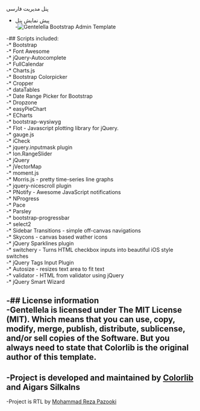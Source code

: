 پنل مدیریت فارسی	
	
 - پیش نمایش پنل		
 -![Gentelella Bootstrap Admin Template](http://mrpazooki.com/img/index-rtl.jpg "Gentelella Theme پیش نمایش")		
 
 -## Scripts included:		
 -* Bootstrap		
 -* Font Awesome		
 -* jQuery-Autocomplete		
 -* FullCalendar		
 -* Charts.js		
 -* Bootstrap Colorpicker		
 -* Cropper		 
 -* dataTables		
 -* Date Range Picker for Bootstrap		
 -* Dropzone		
 -* easyPieChart		
 -* ECharts		
 -* bootstrap-wysiwyg		
 -* Flot - Javascript plotting library for jQuery.		
 -* gauge.js		
 -* iCheck		
 -* jquery.inputmask plugin		
 -* Ion.RangeSlider		
 -* jQuery		
 -* jVectorMap		
 -* moment.js		
 -* Morris.js - pretty time-series line graphs		
 -* jquery-nicescroll plugin		
 -* PNotify - Awesome JavaScript notifications		
 -* NProgress		
 -* Pace		
 -* Parsley		
 -* bootstrap-progressbar		
 -* select2		
 -* Sidebar Transitions - simple off-canvas navigations		
 -* Skycons - canvas based wather icons		
 -* jQuery Sparklines plugin		
 -* switchery - Turns HTML checkbox inputs into beautiful iOS style switches		
 -* jQuery Tags Input Plugin		
 -* Autosize - resizes text area to fit text		
 -* validator - HTML from validator using jQuery		
 -* jQuery Smart Wizard		

 -## License information		
 -Gentellela is licensed under The MIT License (MIT). Which means that you can use, copy, modify, merge, publish, distribute, sublicense, and/or sell copies of the Software. But you always need to state that Colorlib is the original author of this template.		
 -		
 -Project is developed and maintained by [Colorlib](https://colorlib.com/ "Colorlib - Make Your First Blog") and Aigars Silkalns
  -		
 -Project is RTL by [Mohammad Reza Pazooki](http://mrpazooki.com/ "Mohammad Reza Pazooki")